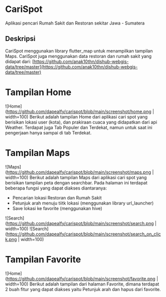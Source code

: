 # CariSpot

Aplikasi pencari Rumah Sakit dan Restoran sekitar Jawa - Sumatera

## Deskripsi

CariSpot menggunakan library flutter_map untuk menampilkan tampilan Maps. CariSpot juga menggunakan data restoran dan rumah sakit yang didapat dari: [https://github.com/anak10thn/dishub-webgis-data/tree/master](https://github.com/anak10thn/dishub-webgis-data/tree/master)

# Tampilan Home

![Home](https://github.com/dapealfy/carispot/blob/main/screenshot/home.png | width=100)
Berikut adalah tampilan Home dari aplikasi cari spot yang berisikan lokasi user (kota), dan prakiraan cuaca yang didapatkan dari api Weather. Terdapat juga Tab Populer dan Terdekat, namun untuk saat ini pengerjaan hanya sampai di tab Terdekat.

# Tampilan Maps

![Maps](https://github.com/dapealfy/carispot/blob/main/screenshot/maps.png | width=100)
Berikut adalah tampilan Maps dari aplikasi cari spot yang berisikan tampilan peta dengan searchbar. Pada halaman ini terdapat beberapa fungsi yang dapat diakses diantaranya:

- Pencarian lokasi Restoran dan Rumah Sakit
- Petunjuk arah menuju tiitk lokasi (menggunakan library url_launcher)
- Save lokasi ke favorite (menggunakan hive)

![Search](https://github.com/dapealfy/carispot/blob/main/screenshot/search.png | width=100)
![Search](https://github.com/dapealfy/carispot/blob/main/screenshot/search_on_click.png | width=100)

# Tampilan Favorite

![Home](https://github.com/dapealfy/carispot/blob/main/screenshot/favorite.png | width=100)
Berikut adalah tampilan dari halaman Favorite, dimana terdapat 2 buah fitur yang dapat diakses yaitu Petunjuk arah dan hapus dari favorite.
